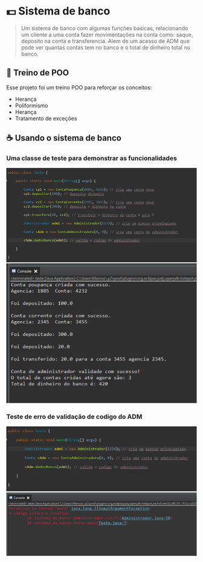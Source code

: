 # 💵 Sistema de banco

<!---Esses são exemplos. Veja https://shields.io para outras pessoas ou para personalizar este conjunto de escudos. Você pode querer incluir dependências, status do projeto e informações de licença aqui--->

> Um sistema de banco com algumas funções basicas, relacionando um cliente a uma conta fazer movimentações na conta como: saque, deposito na conta e transferencia.
Alem de um acesso de ADM que pode ver quantas contas tem no banco e o total de dinheiro total no banco.

## 🚀 Treino de POO

Esse projeto foi um treino POO para reforçar os conceitos:

* Herança
* Poliformismo  
* Herança
* Tratamento de exceções

## ☕ Usando o sistema de banco
 

### Uma classe de teste para demonstrar as funcionalidades
<img src="https://github.com/marcosv11/SistemaDeBanco_POO/blob/main/prints_projeto_banco/class_teste_ok.png?raw=true" alt="imagem_teste_contas">
<img src="https://github.com/marcosv11/SistemaDeBanco_POO/blob/main/prints_projeto_banco/console_class_teste_ok.png" alt="imagem_teste_contas">

### Teste de erro de validação de codigo do ADM

<img src="https://github.com/marcosv11/SistemaDeBanco_POO/blob/main/prints_projeto_banco/class_teste_adm_erro.png">
<img src="https://github.com/marcosv11/SistemaDeBanco_POO/blob/main/prints_projeto_banco/console_erro_adm.png" alt="imagem_teste_contas">

